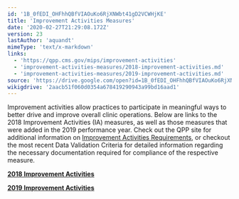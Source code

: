 ```yaml
---
id: '1B_0fEDI_OHFhhQBfVIAOuKo6RjXNWbt41gD2VCWHjKE'
title: 'Improvement Activities Measures'
date: '2020-02-27T21:29:08.172Z'
version: 23
lastAuthor: 'aquandt'
mimeType: 'text/x-markdown'
links:
  - 'https://qpp.cms.gov/mips/improvement-activities'
  - 'improvement-activities-measures/2018-improvement-activities.md'
  - 'improvement-activities-measures/2019-improvement-activities.md'
source: 'https://drive.google.com/open?id=1B_0fEDI_OHFhhQBfVIAOuKo6RjXNWbt41gD2VCWHjKE'
wikigdrive: '2aacb51f060d0354a678419290943a99bd16aad1'
---
```

Improvement activities allow practices to participate in meaningful ways to better drive and improve overall clinic operations. Below are links to the 2018 Improvement Activities (IA) measures, as well as those measures that were added in the 2019 performance year. Check out the QPP site for additional information on [Improvement Activities Requirements](https://qpp.cms.gov/mips/improvement-activities), or checkout the most recent Data Validation Criteria for detailed information regarding the necessary documentation required for compliance of the respective measure.

[**2018 Improvement Activities**](improvement-activities-measures/2018-improvement-activities.md)

[**2019 Improvement Activities**](improvement-activities-measures/2019-improvement-activities.md)
